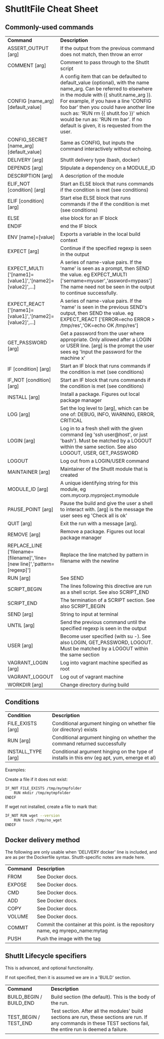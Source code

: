 # ShutItFile Cheat Sheet

## Commonly-used commands

<table>
<tr><td><b>Command</b></td><td><b>Description</b></td></tr>
<tr><td>ASSERT_OUTPUT [arg]        </td><td>If the output from the previous command does not match, then throw an error </td></tr>
<tr><td>COMMENT [arg]              </td><td>Comment to pass through to the ShutIt script </td></tr>
<tr><td>CONFIG [name_arg] [default_value]    </td><td>A config item that can be defaulted to default_value (optional), with the name name_arg. Can be referred to elsewhere in the module with {{ shutit.name_arg }}. <br/>For example, if you have a line 'CONFIG foo bar' then you could have another line such as: 'RUN rm {{ shutit.foo }}' which would be run as: 'RUN rm bar'. If no default is given, it is requested from the user.</td></tr>
<tr><td>CONFIG_SECRET [name_arg] [default_value]    </td><td>Same as CONFIG, but inputs the command interactively without echoing.</td></tr>
<tr><td>DELIVERY [arg]             </td><td>ShutIt delivery type (bash, docker) </td></tr>
<tr><td>DEPENDS [arg]              </td><td>Stipulate a dependency on a MODULE_ID </td></tr>
<tr><td>DESCRIPTION [arg]          </td><td>A description of the module </td></tr>
<tr><td>ELIF_NOT [condition] [arg] </td><td>Start an ELSE block that runs commands if the condition is met (see conditions) </td></tr>
<tr><td>ELIF [condition] [arg]     </td><td>Start else ELSE block that runs commands if the if the condition is met (see conditions) </td></tr>
<tr><td>ELSE                       </td><td>else block for an IF block </td></tr>
<tr><td>ENDIF                      </td><td>end the IF block </td></tr>
<tr><td>ENV [name]=[value]         </td><td>Exports a variable in the local build context </td></tr>
<tr><td>EXPECT [arg]               </td><td>Continue if the specified regexp is seen in the output </td></tr>
<tr><td>EXPECT_MULTI ['[name1]=[value1]','[name2]=[value2]',...]         </td><td>A series of name-value pairs. If the 'name' is seen as a prompt, then SEND the value. eg EXPECT_MULTI ['sername=myuser','assword=mypass'] The name need not be seen in the output to continue successfully.</td></tr>
<tr><td>EXPECT_REACT ['[name1]=[value1]','[name2]=[value2]',...]         </td><td>A series of name-value pairs. If the 'name' is seen in the previous SEND's output, then SEND the value. eg EXPECT_REACT ['ERROR=echo ERROR > /tmp/res','OK=echo OK /tmp/res']</td></tr>
<tr><td>GET_PASSWORD [arg]         </td><td>Get a password from the user where appropriate.  Only allowed after a LOGIN or USER line. [arg] is the prompt the user sees eg 'Input the password for the machine x' </td></tr>
<tr><td>IF [condition] [arg]       </td><td>Start an IF block that runs commands if the condition is met (see conditions) </td></tr>
<tr><td>IF_NOT [condition] [arg]   </td><td>Start an IF block that runs commands if the condition is met (see conditions)  </td></tr>
<tr><td>INSTALL [arg]              </td><td>Install a package. Figures out local package manager </td></tr>
<tr><td>LOG [arg]                  </td><td>Set the log level to [arg], which can be one of: DEBUG, INFO, WARNING, ERROR, CRITICAL</td></tr>
<tr><td>LOGIN [arg]                </td><td>Log in to a fresh shell with the given command (eg 'ssh user@host', or just 'bash'). Must be matched by a LOGOUT within the same section. See also LOGOUT, USER, GET_PASSWORD</td></tr>
<tr><td>LOGOUT                     </td><td>Log out from a LOGIN/USER command </td></tr>
<tr><td>MAINTAINER [arg]           </td><td>Maintainer of the ShutIt module that is created </td></tr>
<tr><td>MODULE_ID [arg]            </td><td>A unique identifying string for this module, eg com.mycorp.myproject.mymodule </td></tr>
<tr><td>PAUSE_POINT [arg]          </td><td>Pause the build and give the user a shell to interact with. [arg] is the message the user sees eg 'Check all is ok' </td></tr>
<tr><td>QUIT [arg]                 </td><td>Exit the run with a message [arg].</td></tr>
<tr><td>REMOVE [arg]               </td><td>Remove a package. Figures out local package manager </td></tr>
<tr><td>REPLACE_LINE ['filename=[filename]','line=[new line]','pattern=[regexp]']         </td><td>Replace the line matched by pattern in filename with the newline</td></tr>
<tr><td>RUN [arg]                  </td><td>See SEND </td></tr>
<tr><td>SCRIPT_BEGIN               </td><td>The lines following this directive are run as a shell script. See also SCRIPT_END </td></tr>
<tr><td>SCRIPT_END                 </td><td>The termination of a SCRIPT section. See also SCRIPT_BEGIN</td></tr>
<tr><td>SEND [arg]                 </td><td>String to input at terminal </td></tr>
<tr><td>UNTIL [arg]                </td><td>Send the previous command until the specified regexp is seen in the output </td></tr>
<tr><td>USER [arg]                 </td><td>Become user specified (with su -). See also LOGIN, GET_PASSWORD, LOGOUT. Must be matched by a LOGOUT within the same section </td></tr>
<tr><td>VAGRANT_LOGIN [arg]        </td><td>Log into vagrant machine specified as root </td></tr>
<tr><td>VAGRANT_LOGOUT             </td><td>Log out of vagrant machine </td></tr>
<tr><td>WORKDIR [arg]              </td><td>Change directory during build </td></tr>
</table>

## Conditions

<table>
<tr><td><b>Condition</b></td><td><b>Description</b></td></tr>
<tr><td>FILE_EXISTS [arg]</td><td>Conditional argument hinging on whether file (or directory) exists</td></tr>
<tr><td>RUN [arg]</td><td>Conditional argument hinging on whether the command returned successfully</td></tr>
<tr><td>INSTALL_TYPE [arg]</td><td>Conditional argument hinging on the type of installs in this env (eg apt, yum, emerge et al)</td></tr>
</table>

Examples:

Create a file if it does not exist:

```bash
IF_NOT FILE_EXISTS /tmp/mytmpfolder
	RUN mkdir /tmp/mytmpfolder
ENDIF
```

If wget not installed, create a file to mark that:

```bash
IF_NOT RUN wget --version
	RUN touch /tmp/no_wget
ENDIF
```


## Docker delivery method

The following are only usable when 'DELIVERY docker' line is included,
and are as per the Dockerfile syntax. ShutIt-specific notes are made here.

<table>
<tr><td><b>Command</b></td><td><b>Description</b></td></tr>
<tr><td>FROM         </td><td>See Docker docs.</td></tr>
<tr><td>EXPOSE       </td><td>See Docker docs.</td></tr>
<tr><td>CMD          </td><td>See Docker docs.</td></tr>
<tr><td>ADD          </td><td>See Docker docs.</td></tr>
<tr><td>COPY         </td><td>See Docker docs.</td></tr>
<tr><td>VOLUME       </td><td>See Docker docs.</td></tr>
<tr><td>COMMIT <arg1></td><td>Commit the container at this point. <arg1> is the repository name, eg myrepo_name:mytag </td></tr>
<tr><td>PUSH   <arg1></td><td>Push the image with the tag <arg1> </td></tr>
</table>

## ShutIt Lifecycle specifiers

This is advanced, and optional functionality.

If not specified, then it is assumed we are in a 'BUILD' section.

<table>
<tr><td><b>Command</b></td><td><b>Description</b></td></tr>
<tr><td>BUILD_BEGIN / BUILD_END </td><td>Build section (the default). This is the body of the run.</td></tr>
<tr><td>TEST_BEGIN / TEST_END   </td><td>Test section. After all the modules' build sections are run, these sections are run. If any commands in these TEST sections fail, the entire run is deemed a failure.</td></tr>
</table>

